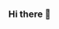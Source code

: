### Hi there 👋

<!--
**jcrunatay/jcrunatay** is a ✨ _special_ ✨ repository because its `README.md` (this file) appears on your GitHub profile.


[!Octocat](https://github.com/jcrunatay/jcrunatay/blob/main/portfolio_img.png "Profolio Image")](https://jcrunatay.github.io/Portfolio/)
